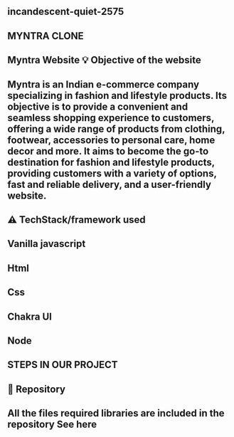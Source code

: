 ## incandescent-quiet-2575
## MYNTRA CLONE
Myntra Website
💡 Objective of the website
-
Myntra is an Indian e-commerce company specializing in fashion and lifestyle products. Its objective is to provide a convenient and seamless shopping experience to customers, offering a wide range of products from clothing, footwear, accessories to personal care, home decor and more. It aims to become the go-to destination for fashion and lifestyle products, providing customers with a variety of options, fast and reliable delivery, and a user-friendly website.
--
⚠️ TechStack/framework used
-
Vanilla javascript 
-
Html
-
Css
-
Chakra UI
-
Node
--
STEPS IN OUR PROJECT
--
🔑 Repository
--
All the files required libraries are included in the repository See here
-
